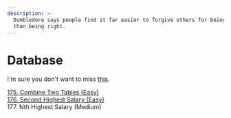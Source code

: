 ```yaml
---
description: >-
  Dumbledore says people find it far easier to forgive others for being wrong
  than being right.
---
```


# Database

I'm sure you don't want to miss [this](https://leetcode.com/problemset/database/).

[175. Combine Two Tables \(Easy\)](175.-combine-two-tables-easy.md)  
[176. Second Highest Salary \(Easy\)](176.-second-highest-salary.md)  
177. Nth Highest Salary \(Medium\)





